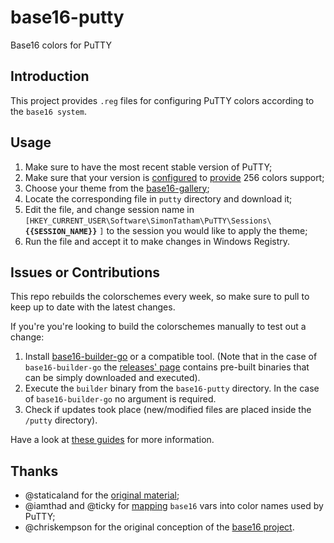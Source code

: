 base16-putty
============

Base16 colors for PuTTY


Introduction
------------

This project provides `.reg` files for configuring PuTTY colors
according to the `base16 system`.


Usage
-----

1. Make sure to have the most recent stable version of PuTTY;
2. Make sure that your version is
   [configured](http://www.grok2.com/blog/2013/12/01/putty-linux-terminal-xterm-emacs-256-colors/)
   to [provide](https://sanctum.geek.nz/arabesque/putty-configuration/)
   256 colors support;
3. Choose your theme from the [base16-gallery](https://base16-project.github.io/base16-gallery/);
4. Locate the corresponding file in `putty` directory and download it;
5. Edit the file, and change session name in
   `[HKEY_CURRENT_USER\Software\SimonTatham\PuTTY\Sessions\` **`{{SESSION_NAME}}`** `]`
   to the session you would like to apply the theme;
6. Run the file and accept it to make changes in Windows Registry.


Issues or Contributions
------------------------

This repo rebuilds the colorschemes every week, so make sure to pull to
keep up to date with the latest changes.

If you're you're looking to build the colorschemes manually to test out
a change:

1. Install [base16-builder-go](https://github.com/base16-project/base16-builder-go)
   or a compatible tool.
   (Note that in the case of `base16-builder-go`
   the [releases' page](https://github.com/base16-project/base16-builder-go/releases)
   contains pre-built binaries that can be simply downloaded and executed).
2. Execute the `builder` binary from the `base16-putty` directory.
   In the case of `base16-builder-go` no argument is required.
3. Check if updates took place (new/modified files are placed inside the `/putty` directory).

Have a look at [these guides](https://opensource.guide/how-to-contribute/) for more information.

Thanks
------

- @staticaland for the [original material](https://github.com/staticaland/base16-putty);
- @iamthad and @ticky for [mapping](https://github.com/iamthad/base16-mintty) `base16` vars into color names used by PuTTY;
- @chriskempson for the original conception of the [base16 project](https://github.com/base16-project/home).
